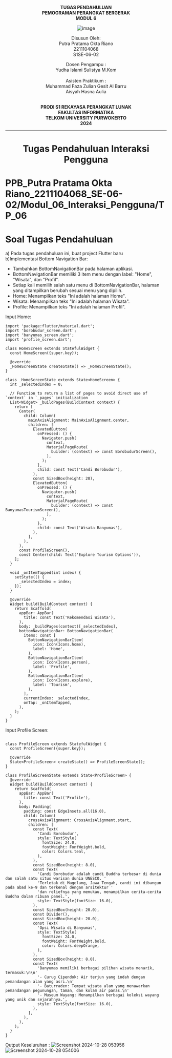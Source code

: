 <div align="center">

**TUGAS PENDAHULUAN** <br>
**PEMOGRAMAN PERANGKAT BERGERAK** <br>
**MODUL 6** <br>

![image](https://github.com/user-attachments/assets/44b512a2-ef46-4fa3-881b-734bc2eb2e0c)

Disusun Oleh:<br>
Putra Pratama Okta Riano<br>
2211104068<br>
S1SE-06-02<br>

Dosen Pengampu : <br>
Yudha Islami Sulistya M.Kom <br>
<br>
Asisten Praktikum : <br>
Muhammad Faza Zulian Gesit Al Barru <br>
Aisyah Hasna Aulia <br>
<br>

**PRODI S1 REKAYASA PERANGKAT LUNAK** <br>
**FAKULTAS INFORMATIKA** <br>
**TELKOM UNIVERSITY PURWOKERTO** <br>
**2024** <br>
</div>

---

<div align="center">
<h1>Tugas Pendahuluan Interaksi Pengguna </h1>
</div>

# PPB_Putra Pratama Okta Riano_2211104068_SE-06-02/Modul_06_Interaksi_Pengguna/TP_06

# Soal Tugas Pendahuluan

a) Pada tugas pendahuluan ini, buat project Flutter baru <br>
b)Implementasi Bottom Navigation Bar:<br>
- Tambahkan BottomNavigationBar pada halaman aplikasi. <br>
- BottomNavigationBar memiliki 3 item menu dengan label: "Home", "Wisata", dan "Profil".<br>
- Setiap kali memilih salah satu menu di BottomNavigationBar, halaman yang ditampilkan berubah sesuai menu yang dipilih.<br>
- Home: Menampilkan teks "Ini adalah halaman Home".<br>
- Wisata: Menampilkan teks "Ini adalah halaman Wisata".<br>
- Profile: Menampilkan teks "Ini adalah halaman Profil".<br>

Input Home:
```
import 'package:flutter/material.dart';
import 'borobudur_screen.dart';
import 'banyumas_screen.dart';
import 'profile_screen.dart';

class HomeScreen extends StatefulWidget {
  const HomeScreen({super.key});

  @override
  _HomeScreenState createState() => _HomeScreenState();
}

class _HomeScreenState extends State<HomeScreen> {
  int _selectedIndex = 0;

  // Function to return a list of pages to avoid direct use of `context` in `_pages` initialization
  List<Widget> _buildPages(BuildContext context) {
    return [
      Center(
        child: Column(
          mainAxisAlignment: MainAxisAlignment.center,
          children: [
            ElevatedButton(
              onPressed: () {
                Navigator.push(
                  context,
                  MaterialPageRoute(
                    builder: (context) => const BorobudurScreen(),
                  ),
                );
              },
              child: const Text('Candi Borobudur'),
            ),
            const SizedBox(height: 20),
            ElevatedButton(
              onPressed: () {
                Navigator.push(
                  context,
                  MaterialPageRoute(
                    builder: (context) => const BanyumasTourismScreen(),
                  ),
                );
              },
              child: const Text('Wisata Banyumas'),
            ),
          ],
        ),
      ),
      const ProfileScreen(),
      const Center(child: Text('Explore Tourism Options')),
    ];
  }

  void _onItemTapped(int index) {
    setState(() {
      _selectedIndex = index;
    });
  }

  @override
  Widget build(BuildContext context) {
    return Scaffold(
      appBar: AppBar(
        title: const Text('Rekomendasi Wisata'),
      ),
      body: _buildPages(context)[_selectedIndex],
      bottomNavigationBar: BottomNavigationBar(
        items: const [
          BottomNavigationBarItem(
            icon: Icon(Icons.home),
            label: 'Home',
          ),
          BottomNavigationBarItem(
            icon: Icon(Icons.person),
            label: 'Profile',
          ),
          BottomNavigationBarItem(
            icon: Icon(Icons.explore),
            label: 'Tourism',
          ),
        ],
        currentIndex: _selectedIndex,
        onTap: _onItemTapped,
      ),
    );
  }
}
```

Input Profile Screen:
```import 'package:flutter/material.dart';

class ProfileScreen extends StatefulWidget {
  const ProfileScreen({super.key});

  @override
  State<ProfileScreen> createState() => ProfileScreenState();
}

class ProfileScreenState extends State<ProfileScreen> {
  @override
  Widget build(BuildContext context) {
    return Scaffold(
      appBar: AppBar(
        title: const Text('Profile'),
      ),
      body: Padding(
        padding: const EdgeInsets.all(16.0),
        child: Column(
          crossAxisAlignment: CrossAxisAlignment.start,
          children: [
            const Text(
              'Candi Borobudur',
              style: TextStyle(
                fontSize: 24.0,
                fontWeight: FontWeight.bold,
                color: Colors.teal,
              ),
            ),
            const SizedBox(height: 8.0),
            const Text(
              'Candi Borobudur adalah candi Buddha terbesar di dunia dan salah satu situs warisan dunia UNESCO. '
              'Terletak di Magelang, Jawa Tengah, candi ini dibangun pada abad ke-9 dan terkenal dengan arsitektur '
              'dan reliefnya yang memukau, menampilkan cerita-cerita Buddha dalam ribuan panel.',
              style: TextStyle(fontSize: 16.0),
            ),
            const SizedBox(height: 20.0),
            const Divider(),
            const SizedBox(height: 20.0),
            const Text(
              'Opsi Wisata di Banyumas',
              style: TextStyle(
                fontSize: 24.0,
                fontWeight: FontWeight.bold,
                color: Colors.deepOrange,
              ),
            ),
            const SizedBox(height: 8.0),
            const Text(
              'Banyumas memiliki berbagai pilihan wisata menarik, termasuk:\n\n'
              '- Curug Cipendok: Air terjun yang indah dengan pemandangan alam yang asri.\n'
              '- Baturraden: Tempat wisata alam yang menawarkan pemandangan pegunungan, taman, dan kolam air panas.\n'
              '- Museum Wayang: Menampilkan berbagai koleksi wayang yang unik dan sejarahnya.',
              style: TextStyle(fontSize: 16.0),
            ),
          ],
        ),
      ),
    );
  }
}
```
Output Keseluruhan :
![Screenshot 2024-10-28 053956](https://github.com/user-attachments/assets/43b4597b-8eab-4f15-a339-8fd2666b2265)<br>
![Screenshot 2024-10-28 054006](https://github.com/user-attachments/assets/b96ff9a6-e557-4ac1-8cf9-f76ec41793bc) <br>
